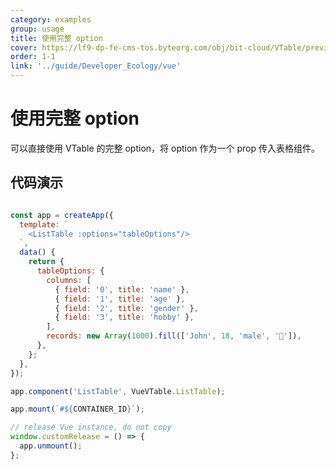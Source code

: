 ```yaml
---
category: examples
group: usage
title: 使用完整 option
cover: https://lf9-dp-fe-cms-tos.byteorg.com/obj/bit-cloud/VTable/preview/vue-default.png
order: 1-1
link: '../guide/Developer_Ecology/vue'
---
```


# 使用完整 option

可以直接使用 VTable 的完整 option，将 option 作为一个 prop 传入表格组件。

## 代码演示

```javascript livedemo template=vtable-vue

const app = createApp({
  template: `
    <ListTable :options="tableOptions"/>
  `,
  data() {
    return {
      tableOptions: {
        columns: [
          { field: '0', title: 'name' },
          { field: '1', title: 'age' },
          { field: '2', title: 'gender' },
          { field: '3', title: 'hobby' },
        ],
        records: new Array(1000).fill(['John', 18, 'male', '🏀']),
      },
    };
  },
});

app.component('ListTable', VueVTable.ListTable);

app.mount(`#${CONTAINER_ID}`);

// release Vue instance, do not copy
window.customRelease = () => {
  app.unmount();
};
```